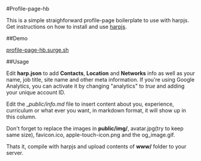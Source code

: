 #Profile-page-hb

This is a simple straighforward profile-page boilerplate to use with harpjs. Get instructions on how to install and use [harpjs](http://harpjs.com).

##Demo 

[profile-page-hb.surge.sh](http://profile-page-hb.surge.sh)

##Usage

Edit __harp.json__ to add __Contacts__, __Location__ and __Networks__ info as well as your name, job title, site name and other meta information. If you're using Google Analytics, you can activate it by changing "analytics" to *true* and adding your unique account ID.

Edit the __public/_info.md__ file to insert content about you, experience, curriculum or what ever you want, in markdown format, it will show up in this column.

Don't forget to replace the images in __public/img/__, avatar.jpg(try to keep same size), favicon.ico, apple-touch-icon.png and the og_image.gif.

Thats it, compile with harpjs and upload contents of __www/__ folder to your server.
